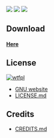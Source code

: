 ![](http://i.imgur.com/f2sJVxw.png)
![](http://i.imgur.com/1efQzZX.png)
![](http://i.imgur.com/ECYiwfp.png)

## Download

#### [Here](https://github.com/tpa-upc/tpa/releases)

## License

[![wtfpl](http://www.wtfpl.net/wp-content/uploads/2012/12/wtfpl-badge-4.png)](http://www.wtfpl.net)      

- [GNU website](http://www.gnu.org/licenses/license-list.html#WTFPL)
- [LICENSE.md](LICENSE.md)

## Credits

- [CREDITS.md](CREDITS.md)
